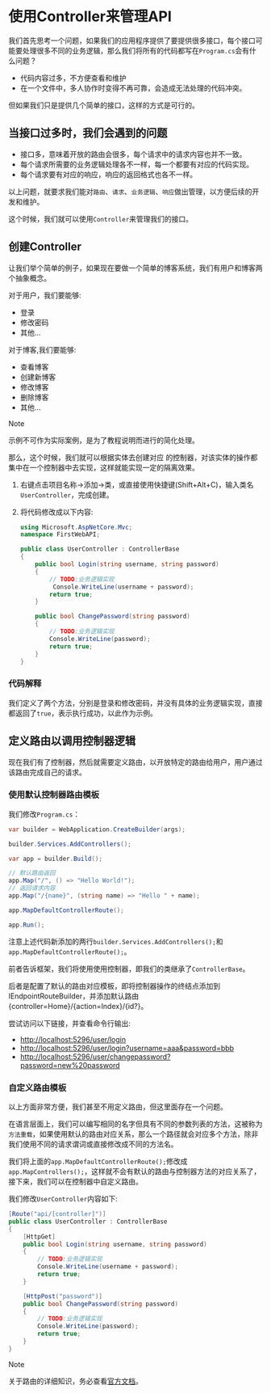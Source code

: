 # 使用Controller来管理API

我们首先思考一个问题，如果我们的应用程序提供了要提供很多接口，每个接口可能要处理很多不同的业务逻辑，那么我们将所有的代码都写在`Program.cs`会有什么问题？

- 代码内容过多，不方便查看和维护
- 在一个文件中，多人协作时变得不再可靠，会造成无法处理的代码冲突。

但如果我们只是提供几个简单的接口，这样的方式是可行的。

## 当接口过多时，我们会遇到的问题

- 接口多，意味着开放的路由会很多，每个请求中的请求内容也并不一致。
- 每个请求所需要的业务逻辑处理各不一样，每一个都要有对应的代码实现。
- 每个请求要有对应的响应，响应的返回格式也各不一样。

以上问题，就要求我们能对`路由`、`请求`、`业务逻辑`、`响应`做出管理，以方便后续的开发和维护。

这个时候，我们就可以使用`Controller`来管理我们的接口。

## 创建Controller

让我们举个简单的例子，如果现在要做一个简单的博客系统，我们有用户和博客两个抽象概念。

对于用户，我们要能够:

- 登录
- 修改密码
- 其他...

对于博客,我们要能够:

- 查看博客
- 创建新博客
- 修改博客
- 删除博客
- 其他...

> [!NOTE]
> 示例不可作为实际案例，是为了教程说明而进行的简化处理。

那么，这个时候，我们就可以根据实体去创建对应 的控制器，对该实体的操作都集中在一个控制器中去实现，这样就能实现一定的隔离效果。

1. 右键点击项目名称->添加->类，或直接使用快捷键(Shift+Alt+C)，输入类名`UserController`，完成创建。
2. 将代码修改成以下内容:

    ```csharp
    using Microsoft.AspNetCore.Mvc;
    namespace FirstWebAPI;

    public class UserController : ControllerBase
    {
        public bool Login(string username, string password)
        {
            // TODO:业务逻辑实现
             Console.WriteLine(username + password);
            return true;
        }

        public bool ChangePassword(string password)
        {
            // TODO:业务逻辑实现
            Console.WriteLine(password);
            return true;
        }
    }
    ```

### 代码解释

我们定义了两个方法，分别是登录和修改密码，并没有具体的业务逻辑实现，直接都返回了`true`，表示执行成功，以此作为示例。

## 定义路由以调用控制器逻辑

现在我们有了控制器，然后就需要定义路由，以开放特定的路由给用户，用户通过该路由完成自己的请求。

### 使用默认控制器路由模板

我们修改`Program.cs`：

```csharp
var builder = WebApplication.CreateBuilder(args);

builder.Services.AddControllers();

var app = builder.Build();

// 默认路由返回
app.Map("/", () => "Hello World!");
// 返回请求内容
app.Map("/{name}", (string name) => "Hello " + name);

app.MapDefaultControllerRoute();

app.Run();

```

注意上述代码新添加的两行`builder.Services.AddControllers();`和`app.MapDefaultControllerRoute();`。

前者告诉框架，我们将使用使用控制器，即我们的类继承了`ControllerBase`。

后者是配置了默认的路由对应模板，即将控制器操作的终结点添加到 IEndpointRouteBuilder，并添加默认路由 {controller=Home}/{action=Index}/{id?}。

尝试访问以下链接，并查看命令行输出:

- <http://localhost:5296/user/login>
- <http://localhost:5296/user/login?username=aaa&password=bbb>
- <http://localhost:5296/user/changepassword?password=new%20password>

### 自定义路由模板

以上方面非常方便，我们甚至不用定义路由，但这里面存在一个问题。

在语言层面上，我们可以编写相同的名字但具有不同的参数列表的方法，这被称为`方法重载`，如果使用默认的路由对应关系，那么一个路径就会对应多个方法，除非我们使用不同的请求谓词或直接修改成不同的方法名。

我们将上面的`app.MapDefaultControllerRoute();`修改成`app.MapControllers();`，这样就不会有默认的路由与控制器方法的对应关系了，接下来，我们可以在控制器中自定义路由。

我们修改`UserController`内容如下:

```csharp
[Route("api/[controller]")]
public class UserController : ControllerBase
{
    [HttpGet]
    public bool Login(string username, string password)
    {
        // TODO:业务逻辑实现
        Console.WriteLine(username + password);
        return true;
    }

    [HttpPost("password")]
    public bool ChangePassword(string password)
    {
        // TODO:业务逻辑实现
        Console.WriteLine(password);
        return true;
    }
}
```

> [!NOTE]
> 关于路由的详细知识，务必查看[官方文档](https://learn.microsoft.com/zh-cn/aspnet/core/mvc/controllers/routing?view=aspnetcore-8.0)。
